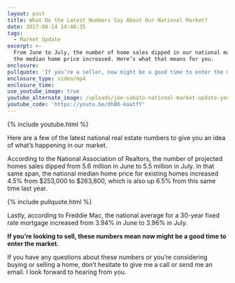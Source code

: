 ```yaml
---
layout: post
title: What Do the Latest Numbers Say About Our National Market?
date: 2017-08-14 14:48:35
tags:
  - Market Update
excerpt: >-
  From June to July, the number of home sales dipped in our national market, but
  the median home price increased. Here’s what that means for you.
enclosure:
pullquote: 'If you’re a seller, now might be a good time to enter the market.'
enclosure_type: video/mp4
enclosure_time:
use_youtube_image: true
youtube_alternate_image: /uploads/joe-sabato-national-market-update-youtube.jpg
youtube_code: 'https://youtu.be/dhBO-kaatfY'
---
```



{% include youtube.html %}

Here are a few of the latest national real estate numbers to give you an idea of what’s happening in our market.

According to the National Association of Realtors, the number of projected homes sales dipped from 5.6 million in June to 5.5 million in July. In that same span, the national median home price for existing homes increased 4.5% from $253,000 to $263,800, which is also up 6.5% from this same time last year.

{% include pullquote.html %}

Lastly, according to Freddie Mac, the national average for a 30-year fixed rate mortgage increased from 3.94% in June to 3.96% in July.

**If you’re looking to sell, these numbers mean now might be a good time to enter the market.**

If you have any questions about these numbers or you’re considering buying or selling a home, don’t hesitate to give me a call or send me an email. I look forward to hearing from you.